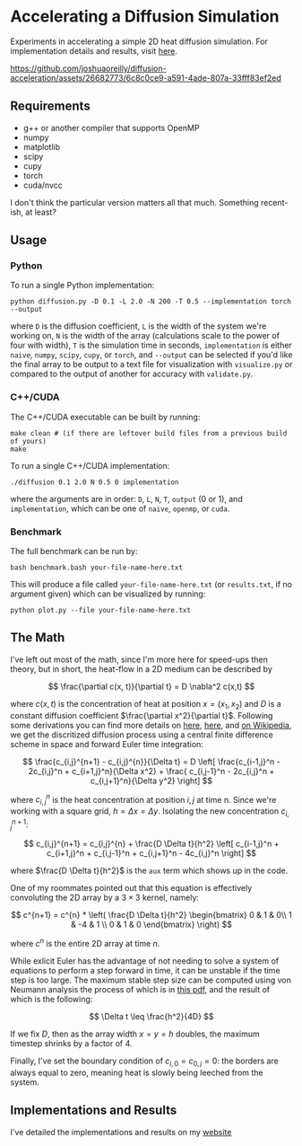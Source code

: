 # Accelerating a Diffusion Simulation

Experiments in accelerating a simple 2D heat diffusion simulation.
For implementation details and results, visit [here](https://joshuaoreilly.com/Projects/diffusion-acceleration.html).

https://github.com/joshuaoreilly/diffusion-acceleration/assets/26682773/6c8c0ce9-a591-4ade-807a-33fff83ef2ed

## Requirements

- g++ or another compiler that supports OpenMP
- numpy
- matplotlib
- scipy
- cupy
- torch
- cuda/nvcc

I don't think the particular version matters all that much.
Something recent-ish, at least?

## Usage

### Python

To run a single Python implementation:

```
python diffusion.py -D 0.1 -L 2.0 -N 200 -T 0.5 --implementation torch --output
```

where `D` is the diffusion coefficient, `L` is the width of the system we're working on, `N` is the width of the array (calculations scale to the power of four with width), `T` is the simulation time in seconds, `implementation` is either `naive`, `numpy`, `scipy`, `cupy`, or `torch`, and `--output` can be selected if you'd like the final array to be output to a text file for visualization with `visualize.py` or compared to the output of another for accuracy with `validate.py`.

### C++/CUDA

The C++/CUDA executable can be built by running:

```
make clean # (if there are leftover build files from a previous build of yours)
make
```

To run a single C++/CUDA implementation:

```
./diffusion 0.1 2.0 N 0.5 0 implementation
```

where the arguments are in order: `D`, `L`, `N`, `T`, `output` (0 or 1), and `implementation`, which can be one of `naive`, `openmp`, or `cuda`.

### Benchmark

The full benchmark can be run by:

```
bash benchmark.bash your-file-name-here.txt
```

This will produce a file called `your-file-name-here.txt` (or `results.txt`, if no argument given) which can be visualized by running:

```
python plot.py --file your-file-name-here.txt
```

## The Math

I've left out most of the math, since I'm more here for speed-ups then theory, but in short, the heat-flow in a 2D medium can be described by

$$
\frac{\partial c(x, t)}{\partial t} = D \nabla^2 c(x,t)
$$

where $c(x,t)$ is the concentration of heat at position $x = (x_1,x_2)$ and $D$ is a constant diffusion coefficient $\frac{\partial x^2}{\partial t}$.
Following some derivations you can find more details on [here](https://hplgit.github.io/fdm-book/doc/pub/diffu/pdf/diffu-4print.pdf), [here](https://hplgit.github.io/fdm-book/doc/pub/book/sphinx/._book011.html), and [on Wikipedia](https://en.wikipedia.org/wiki/Finite_difference), we get the discritized diffusion process using a central finite difference scheme in space and forward Euler time integration:

$$
\frac{c_{i,j}^{n+1} - c_{i,j}^{n}}{\Delta t} = D \left[ \frac{c_{i-1,j}^n - 2c_{i,j}^n + c_{i+1,j}^n}{\Delta x^2} + \frac{ c_{i,j-1}^n - 2c_{i,j}^n + c_{i,j+1}^n}{\Delta y^2} \right]
$$

where $c_{i,j}^n$ is the heat concentration at position $i, j$ at time n.
Since we're working with a square grid, $h = \Delta x = \Delta y$.
Isolating the new concentration $c_{i,j}^{n+1}$:

$$
c_{i,j}^{n+1} = c_{i,j}^{n} +  \frac{D \Delta t}{h^2}  \left[ c_{i-1,j}^n + c_{i+1,j}^n + c_{i,j-1}^n + c_{i,j+1}^n - 4c_{i,j}^n \right]
$$

where $\frac{D \Delta t}{h^2}$ is the `aux` term which shows up in the code.

One of my roommates pointed out that this equation is effectively convoluting the 2D array by a $3 \times 3$ kernel, namely:

$$
c^{n+1} = c^{n} * \left( \frac{D \Delta t}{h^2}
    \begin{bmatrix}
    0 & 1 & 0\\
    1 & -4 & 1 \\
    0 & 1 & 0
    \end{bmatrix}
    \right)
$$

where $c^{n}$ is the entire 2D array at time $n$.

While exlicit Euler has the advantage of not needing to solve a system of equations to perform a step forward in time, it can be unstable if the time step is too large.
The maximum stable step size can be computed using von Neumann analysis the process of which is in [this pdf](https://joshuaoreilly.com/static/diffusion-von-neumann.pdf), and the result of which is the following:

$$
\Delta t \leq \frac{h^2}{4D}
$$

If we fix $D$, then as the array width $x = y = h$ doubles, the maximum timestep shrinks by a factor of 4.

Finally, I've set the boundary condition of $c_{i,0} = c_{0,j} = 0$: the borders are always equal to zero, meaning heat is slowly being leeched from the system.

## Implementations and Results

I've detailed the implementations and results on my [website](https://joshuaoreilly.com/Projects/diffusion-acceleration.html)
